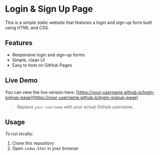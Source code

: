 # Login & Sign Up Page

This is a simple static website that features a login and sign-up form built using HTML and CSS.

## Features

- Responsive login and sign-up forms
- Simple, clean UI
- Easy to host on GitHub Pages

## Live Demo

You can view the live version here: [https://your-username.github.io/login-signup-page](https://your-username.github.io/login-signup-page)

> Replace `your-username` with your actual GitHub username.

## Usage

To run locally:
1. Clone this repository
2. Open `index.html` in your browser
